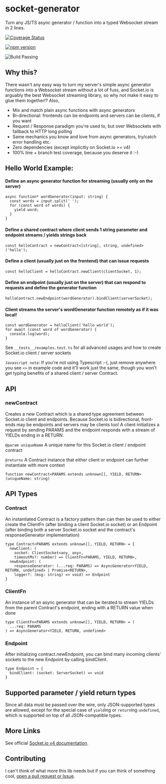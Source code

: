 # socket-generator

Turn any JS/TS async generator / function into a typed Websocket stream in 2 lines.

[![Coverage Status](https://coveralls.io/repos/github/gittyeric/socket-generator/badge.svg?branch=master)](https://coveralls.io/github/gittyeric/socket-generator?branch=master)

[![npm version](https://badge.fury.io/js/socket-generator.svg)](https://badge.fury.io/js/socket-generator)

![Build Passing](https://github.com/gittyeric/socket-generator/actions/workflows/job.yaml/badge.svg)


## Why this?

There wasn't any easy way to turn my server's simple async generator functions into a Websocket stream without a lot of fuss, and Socket.io is
arguably the best Websocket streaming library, so why not make it easy to glue them together!?  Also,

- Mix and match plain async functions with async generators
- Bi-directional: frontends can be endpoints and servers can be clients, if you want
- Request / Response paradigm you're used to, but over Websockets with fallback to HTTP long polling
- Same mechanics you know and love from async generators, try/catch error handling etc.
- Zero dependencies (except implicitly on Socket.io >= v4)
- 100% line + branch test coverage, because you deserve it :-)

## Hello World Example:

#### Define an async generator function for streaming (usually only on the server)
```
async function* wordGenerator(input: string) {
  const words = input.split(' ');
  for (const word of words) {
    yield word;
  }
}
```

#### Define a shared contract where client sends 1 string parameter and endpoint streams / yields strings back
```
const helloContract = newContract<[string], string, undefined>('hello');
```

#### Define a client (usually just on the frontend) that can issue requests
```
const helloClient = helloContract.newClient(clientSocket, 1);
```

#### Define an endpoint (usually just on the server) that can respond to requests and define the generator function
```
helloContract.newEndpoint(wordGenerator).bindClient(serverSocket);
```

#### Client streams the server's wordGenerator function remotely as if it was local!
```
const wordGenerator = helloClient('hello world');
for await (const word of wordGenerator) {
  console.log(word);
}
```

See `__tests__/examples.test.ts` for all advanced usages and how to create Socket.io client / server sockets

`Javascript note`: If you're not using Typescript :-(, just remove anywhere you see `<>` in example code and it'll work just the same, though
you won't get typing benefits of a shared client / server Contract.

## API

### newContract

 Creates a new Contract which is a shared type agreement between Socket.io client and endpoints.  Because Socket.io is bidirectional, front-ends may be endpoints and servers may be clients too! A client
 initializes a request by sending PARAMS and the endpoint responds with a stream of YIELDs ending in a RETURN.
 
 `@param uniqueName` A unique name for this Socket.io client / endpoint contract

 `@returns` A Contract instance that either client or endpoint can further instantiate with more context


```
function newContract<PARAMS extends unknown[], YIELD, RETURN>(uniqueName: string)
```

## API Types

### Contract
 An instantiated Contract is a factory pattern than can then be used to either create the ClientFn (after
 binding a client Socket.io socket) or an Endpoint (after binding both a server Socket.io socket and
 the contract's responseGenerator implementation)
```
type Contract<PARAMS extends unknown[], YIELD, RETURN> = {
  newClient: (
    socket: ClientSocket<any, any>, 
    timeoutMs?: number) => ClientFn<PARAMS, YIELD, RETURN>,
  newEndpoint: (
    responseGenerator: (...req: PARAMS) => AsyncGenerator<YIELD, RETURN, undefined> | Promise<RETURN>,
    logger?: (msg: string) => void) => Endpoint
}
```

### ClientFn

An instance of an async generator that can be iterated to stream YIELDs from the parent Contract's endpoint, ending with a RETURN value when done

```
type ClientFn<PARAMS extends unknown[], YIELD, RETURN> = (
  ...req: PARAMS
) => AsyncGenerator<YIELD, RETURN, undefined>
```

### Endpoint

After initializing contract.newEndpoint, you can bind many incoming clients' sockets to the new Endpoint by calling bindClient.

```
type Endpoint = {
  bindClient: (socket: ServerSocket) => void
}
```

## Supported parameter / yield return types

Since all data must be passed over the wire, only JSON-supported types are allowed, except
for the special case of `yield`ing or `return`ing `undefined`, which is supported on top
of all JSON-compatible types.

## More Links

See official [Socket.io v4 documentation](https://socket.io/docs/v4/).

## Contributing

I can't think of what more this lib needs but if you can think of something cool, [open a pull request or Issue](https://github.com/gittyeric/socket-generator).